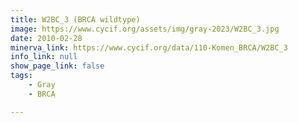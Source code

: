 ```yaml
---
title: W2BC_3 (BRCA wildtype)
image: https://www.cycif.org/assets/img/gray-2023/W2BC_3.jpg
date: 2010-02-28
minerva_link: https://www.cycif.org/data/110-Komen_BRCA/W2BC_3
info_link: null
show_page_link: false
tags:
    - Gray
    - BRCA

---
```


